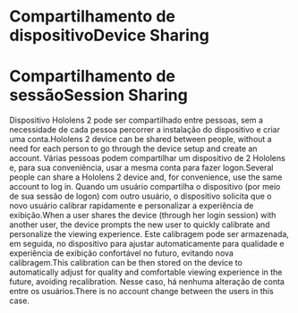 # <a name="device-sharing"></a><span data-ttu-id="811d5-101">Compartilhamento de dispositivo</span><span class="sxs-lookup"><span data-stu-id="811d5-101">Device Sharing</span></span>


# <a name="session-sharing"></a><span data-ttu-id="811d5-102">Compartilhamento de sessão</span><span class="sxs-lookup"><span data-stu-id="811d5-102">Session Sharing</span></span>

<span data-ttu-id="811d5-103">Dispositivo Hololens 2 pode ser compartilhado entre pessoas, sem a necessidade de cada pessoa percorrer a instalação do dispositivo e criar uma conta.</span><span class="sxs-lookup"><span data-stu-id="811d5-103">Hololens 2 device can be shared between people, without a need for each person to go through the device setup and create an account.</span></span> <span data-ttu-id="811d5-104">Várias pessoas podem compartilhar um dispositivo de 2 Hololens e, para sua conveniência, usar a mesma conta para fazer logon.</span><span class="sxs-lookup"><span data-stu-id="811d5-104">Several people can share a Hololens 2 device and, for convenience, use the same account to log in.</span></span> <span data-ttu-id="811d5-105">Quando um usuário compartilha o dispositivo (por meio de sua sessão de logon) com outro usuário, o dispositivo solicita que o novo usuário calibrar rapidamente e personalizar a experiência de exibição.</span><span class="sxs-lookup"><span data-stu-id="811d5-105">When a user shares the device (through her login session) with another user, the device prompts the new user to quickly calibrate and personalize the viewing experience.</span></span> <span data-ttu-id="811d5-106">Este calibragem pode ser armazenada, em seguida, no dispositivo para ajustar automaticamente para qualidade e experiência de exibição confortável no futuro, evitando nova calibragem.</span><span class="sxs-lookup"><span data-stu-id="811d5-106">This calibration can be then stored on the device to automatically adjust for quality and comfortable viewing experience in the future, avoiding recalibration.</span></span> <span data-ttu-id="811d5-107">Nesse caso, há nenhuma alteração de conta entre os usuários.</span><span class="sxs-lookup"><span data-stu-id="811d5-107">There is no account change between the users in this case.</span></span> 
